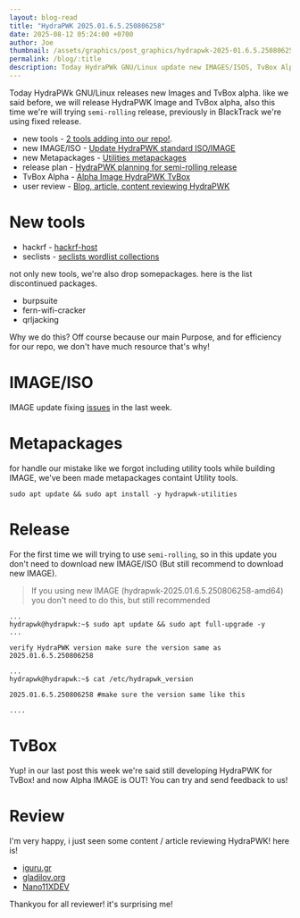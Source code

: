 ```yaml
---
layout: blog-read
title: "HydraPWK 2025.01.6.5.250806258"
date: 2025-08-12 05:24:00 +0700
author: Joe
thumbnail: /assets/graphics/post_graphics/hydrapwk-2025-01.6.5.250806258/hydrawpk-2025-update-image.png
permalink: /blog/:title
description: Today HydraPWk GNU/Linux update new IMAGES/ISOS, TvBox Alpha, semi-rolling, new tools, discontinued packages, etc.
---
```

Today HydraPWk GNU/Linux releases new Images and TvBox alpha.
like we said before, we will release HydraPWK Image and TvBox alpha, also this time we're will trying `semi-rolling` release, previously in BlackTrack we're using fixed release.

- new tools - [2 tools adding into our repo!](#new-tools).
- new IMAGE/ISO - [Update HydraPWK standard ISO/IMAGE](#new-image)
- new Metapackages - [Utilities metapackages](#metapackages)
- release plan - [HydraPWK planning for semi-rolling release](#release)
- TvBox Alpha - [Alpha Image HydraPWK TvBox](#tvbox)
- user review - [Blog, article, content reviewing HydraPWK](#review)

# New tools

- hackrf - [hackrf-host](https://github.com/greatscottgadgets/hackrf/tree/master/host)
- seclists - [seclists wordlist collections](https://github.com/danielmiessler/SecLists)

not only new tools, we're also drop somepackages. here is the list discontinued packages.

- burpsuite
- fern-wifi-cracker
- qrljacking

Why we do this? Off course because our main Purpose, and for efficiency for our repo, we don't have much resource that's why!

# IMAGE/ISO

IMAGE update fixing [issues](https://github.com/hydrapwk/hydrapwk/issues) in the last week.

# Metapackages

for handle our mistake like we forgot including utility tools while building IMAGE, we've been made metapackages containt Utility tools.

```
sudo apt update && sudo apt install -y hydrapwk-utilities
```

# Release

For the first time we will trying to use `semi-rolling`, so in this update you don't need to download new IMAGE/ISO (But still recommend to download new IMAGE).

> If you using new IMAGE (hydrapwk-2025.01.6.5.250806258-amd64) you don't need to do this, but still recommended

```
...
hydrapwk@hydrapwk:~$ sudo apt update && sudo apt full-upgrade -y
...

verify HydraPWK version make sure the version same as 2025.01.6.5.250806258

...
hydrapwk@hydrapwk:~$ cat /etc/hydrapwk_version

2025.01.6.5.250806258 #make sure the version same like this

....
```

# TvBox

Yup! in our last post this week we're said still developing HydraPWK for TvBox! and now Alpha IMAGE is OUT! You can try and send feedback to us!

# Review

I'm very happy, i just seen some content / article reviewing HydraPWK! here is!

- [iguru.gr](https://iguru.gr/syllogi-ergaleion-open-source-intelligence-osint/)
- [gladilov.org](https://gladilov.org.ru/blog/all/new-virtual-os-22-07-2025/)
- [Nano11XDEV](https://www.bilibili.com/video/BV14pbXzJE5J/)

Thankyou for all reviewer! it's surprising me!
